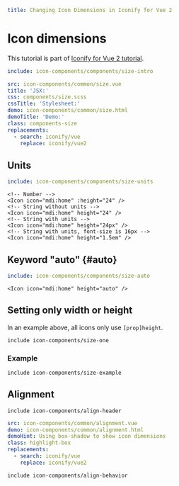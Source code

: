 ```yaml
title: Changing Icon Dimensions in Iconify for Vue 2
```

# Icon dimensions

This tutorial is part of [Iconify for Vue 2 tutorial](./index.md).

```yaml
include: icon-components/components/size-intro
```

```yaml
src: icon-components/common/size.vue
title: 'JSX:'
css: components/size.scss
cssTitle: 'Stylesheet:'
demo: icon-components/common/size.html
demoTitle: 'Demo:'
class: components-size
replacements:
  - search: iconify/vue
    replace: iconify/vue2
```

## Units

```yaml
include: icon-components/components/size-units
```

```vue
<!-- Number -->
<Icon icon="mdi:home" :height="24" />
<!-- String without units -->
<Icon icon="mdi:home" height="24" />
<!-- String with units -->
<Icon icon="mdi:home" height="24px" />
<!-- String with units, font-size is 16px -->
<Icon icon="mdi:home" height="1.5em" />
```

## Keyword "auto" {#auto}

```yaml
include: icon-components/components/size-auto
```

```vue
<Icon icon="mdi:home" height="auto" />
```

## Setting only width or height

In an example above, all icons only use `[prop]height`.

`include icon-components/size-one`

### Example

`include icon-components/size-example`

## Alignment

`include icon-components/align-header`

```yaml
src: icon-components/common/alignment.vue
demo: icon-components/common/alignment.html
demoHint: Using box-shadow to show icon dimensions
class: highlight-box
replacements:
  - search: iconify/vue
    replace: iconify/vue2
```

`include icon-components/align-behavior`

